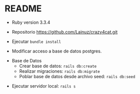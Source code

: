 # README

* Ruby version 3.3.4

* Repositorio https://github.com/Lainuz/crazy4cat.git

* Ejecutar `bundle install`

* Modificar acceso a base de datos postgres.

- Base de Datos
  * Crear base de datos: `rails db:create`
  * Realizar migraciones: `rails db:migrate`
  * Poblar base de datos desde archivo seed: `rails db:seed`

* Ejecutar servidor local: `rails s`




